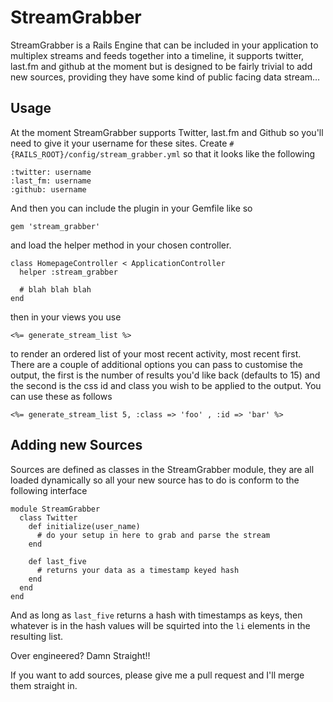 StreamGrabber
=============

StreamGrabber is a Rails Engine that can be included in your application to multiplex streams and feeds together into a timeline, it supports twitter, last.fm and github at the moment but is designed to be fairly trivial to add new sources, providing they have some kind of public facing data stream…

Usage
-----
At the moment StreamGrabber supports Twitter, last.fm and Github so
you'll need to give it your username for these sites. Create
`#{RAILS_ROOT}/config/stream_grabber.yml` so that it looks like the
following

    :twitter: username
    :last_fm: username
    :github: username

And then you can include the plugin in your Gemfile like so

    gem 'stream_grabber'

and load the helper method in your chosen controller.

    class HomepageController < ApplicationController
      helper :stream_grabber

      # blah blah blah
    end

then in your views you use

    <%= generate_stream_list %>

to render an ordered list of your most recent activity, most recent
first. There are a couple of additional options you can pass to
customise the output, the first is the number of results you'd like back
(defaults to 15) and the second is the css id and class you wish to be 
applied to the output. You can use these as follows

    <%= generate_stream_list 5, :class => 'foo' , :id => 'bar' %>

Adding new Sources
------------------

Sources are defined as classes in the StreamGrabber module, they are all
loaded dynamically so all your new source has to do is conform to the
following interface

    module StreamGrabber
      class Twitter
        def initialize(user_name)
          # do your setup in here to grab and parse the stream
        end

        def last_five
          # returns your data as a timestamp keyed hash
        end
      end
    end

And as long as `last_five` returns a hash with timestamps as keys, then
whatever is in the hash values will be squirted into the `li` elements
in the resulting list.

Over engineered? Damn Straight!!

If you want to add sources, please give me a pull request and I'll merge
them straight in.

